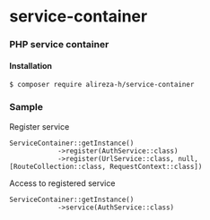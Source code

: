 # service-container

### PHP service container


#### Installation

```
$ composer require alireza-h/service-container
```


### Sample

Register service

```
ServiceContainer::getInstance()
            ->register(AuthService::class)
            ->register(UrlService::class, null, [RouteCollection::class, RequestContext::class])
```

Access to registered service
```
ServiceContainer::getInstance()
            ->service(AuthService::class)
```